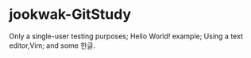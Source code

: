 # jookwak-GitStudy
Only a single-user testing purposes;
Hello World! example; 
Using a text editor,Vim; and some 
한글.
